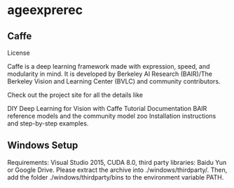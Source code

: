 # ageexprerec
## Caffe

License

Caffe is a deep learning framework made with expression, speed, and modularity in mind. It is developed by Berkeley AI Research (BAIR)/The Berkeley Vision and Learning Center (BVLC) and community contributors.

Check out the project site for all the details like

DIY Deep Learning for Vision with Caffe
Tutorial Documentation
BAIR reference models and the community model zoo
Installation instructions
and step-by-step examples.
## Windows Setup
Requirements: Visual Studio 2015, CUDA 8.0, third party libraries: Baidu Yun or Google Drive. Please extract the archive into ./windows/thirdparty/. Then, add the folder ./windows/thirdparty/bins to the environment variable PATH.

